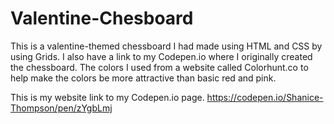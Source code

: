 # Valentine-Chesboard
This is a valentine-themed chessboard I had made using HTML and CSS by using Grids. I also have a link to my Codepen.io where I originally created the chessboard. The colors I used from a website called Colorhunt.co to help make the colors be more attractive than basic red and pink.

This is my website link to my Codepen.io page.
https://codepen.io/Shanice-Thompson/pen/zYgbLmj
